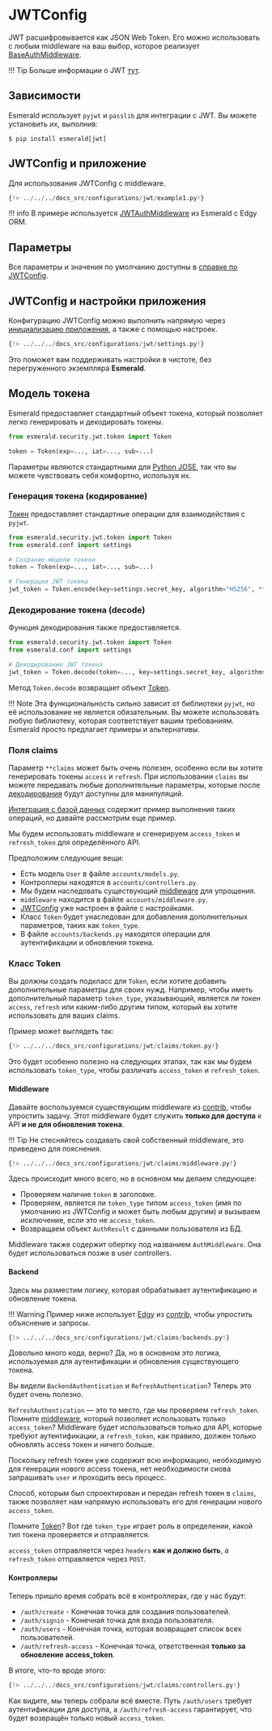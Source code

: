# JWTConfig

JWT расшифровывается как JSON Web Token. Его можно использовать с любым middleware
на ваш выбор, которое реализует [BaseAuthMiddleware](../middleware/middleware.md#baseauthmiddleware).

!!! Tip
    Больше информации о JWT
    <a href="https://jwt.io/introduction" target='_blank'>тут</a>.

## Зависимости

Esmerald использует `pyjwt` и `passlib` для интеграции с JWT. Вы можете установить их, выполнив:

```shell
$ pip install esmerald[jwt]
```

## JWTConfig и приложение

Для использования JWTConfig с middleware.

```python hl_lines="5 8-10 12"
{!> ../../../docs_src/configurations/jwt/example1.py!}
```

!!! info
    В примере используется [JWTAuthMiddleware](../databases/edgy/middleware.md#jwtauthmiddleware)
    из Esmerald с Edgy ORM.

## Параметры

Все параметры и значения по умолчанию доступны в [справке по JWTConfig](../references/configurations/jwt.md).

## JWTConfig и настройки приложения

Конфигурацию JWTConfig можно выполнить напрямую через [инициализацию приложения](#jwtconfig-and-application),
а также с помощью настроек.

```python
{!> ../../../docs_src/configurations/jwt/settings.py!}
```

Это поможет вам поддерживать настройки в чистоте, без перегруженного экземпляра **Esmerald**.

## Модель токена

Esmerald предоставляет стандартный объект токена, который позволяет легко генерировать и декодировать токены.

```python
from esmerald.security.jwt.token import Token

token = Token(exp=..., iat=..., sub=...)
```

Параметры являются стандартными для
[Python JOSE](https://pyjwt.readthedocs.io/en/latest/), так что вы можете чувствовать себя комфортно,
используя их.

### Генерация токена (кодирование)

[Токен](#token-model) предоставляет стандартные операции для взаимодействия с `pyjwt`.

```python
from esmerald.security.jwt.token import Token
from esmerald.conf import settings

# Создание модели токена
token = Token(exp=..., iat=..., sub=...)

# Генерация JWT токена
jwt_token = Token.encode(key=settings.secret_key, algorithm="HS256", **claims)
```

### Декодирование токена (decode)

Функция декодирования также предоставляется.

```python
from esmerald.security.jwt.token import Token
from esmerald.conf import settings

# Декодирование JWT токена
jwt_token = Token.decode(token=..., key=settings.secret_key, algorithms=["HS256"])
```

Метод `Token.decode` возвращает объект [Token](#token-model).

!!! Note
    Эта функциональность сильно зависит от библиотеки `pyjwt`, но её использование не является обязательным.
    Вы можете использовать любую библиотеку, которая соответствует вашим требованиям.
    Esmerald просто предлагает примеры и альтернативы.

### Поля claims

Параметр `**claims` может быть очень полезен, особенно если вы хотите генерировать токены
`access` и `refresh`.
При использовании `claims` вы можете передавать любые дополнительные параметры, которые после
[декодирования](#decode-a-token-decode) будут доступны для манипуляций.

[Интеграция с базой данных](../databases/edgy/example.md) содержит пример выполнения таких операций,
но давайте рассмотрим еще пример.

Мы будем использовать middleware и сгенерируем `access_token` и `refresh_token` для определённого API.

Предположим следующие вещи:

* Есть модель `User` в файле `accounts/models.py`.
* Контроллеры находятся в `accounts/controllers.py`.
* Мы будем наследовать существующий [middleware](../databases/edgy/middleware.md) для упрощения.
* `middleware` находится в файле `accounts/middleware.py`.
* [JWTConfig](#jwtconfig) уже настроен в файле с настройками.
* Класс `Token` будет унаследован для добавления дополнительных параметров, таких как `token_type`.
* В файле `accounts/backends.py` находятся операции для аутентификации и обновления токена.

### Класс Token

Вы должны создать подкласс для `Token`, если хотите добавить дополнительные параметры для своих нужд. Например,
чтобы иметь дополнительный параметр `token_type`, указывающий, является ли токен `access`, `refresh`
или каким-либо другим типом, который вы хотите использовать для ваших claims.

Пример может выглядеть так:

```python
{!> ../../../docs_src/configurations/jwt/claims/token.py!}
```

Это будет особенно полезно на следующих этапах, так как мы будем использовать `token_type`,
чтобы различать `access_token` и `refresh_token`.

#### Middleware

Давайте воспользуемся существующим middleware из [contrib](../databases/edgy/middleware.md), чтобы упростить задачу.
Этот middleware будет служить **только для доступа** к API **и не для обновления токена**.

!!! Tip
    Не стесняйтесь создавать свой собственный middleware, это приведено для пояснения.

```python
{!> ../../../docs_src/configurations/jwt/claims/middleware.py!}
```

Здесь происходит много всего, но в основном мы делаем следующее:

* Проверяем наличие `token` в заголовке.
* Проверяем, является ли `token_type` типом `access_token` (имя по умолчанию из JWTConfig и может быть любым другим)
и вызываем исключение, если это не `access_token`.
* Возвращаем объект `AuthResult` с данными пользователя из БД.

Middleware также содержит обертку под названием `AuthMiddleware`. Она будет использоваться позже в
user controllers.

#### Backend

Здесь мы разместим логику, которая обрабатывает аутентификацию и обновление токена.

!!! Warning
    Пример ниже использует [Edgy](https://edgy.dymmond.com) из [contrib](../databases/edgy/models.md),
    чтобы упростить объяснение и запросы.

```python
{!> ../../../docs_src/configurations/jwt/claims/backends.py!}
```

Довольно много кода, верно? Да, но в основном это логика, используемая для аутентификации и обновления
существующего токена.

Вы видели `BackendAuthentication` и `RefreshAuthentication`? Теперь это будет очень полезно.

`RefreshAuthentication` — это то место, где мы проверяем `refresh_token`. Помните [middleware](#the-middleware),
который позволяет использовать только `access_token`? Middleware будет использоваться только для API,
которые требуют аутентификации, а `refresh_token`, как правило, должен только обновлять access токен и ничего больше.

Поскольку refresh токен уже содержит всю информацию, необходимую для генерации нового access токена,
нет необходимости снова запрашивать `user` и проходить весь процесс.

Способ, которым был спроектирован и передан refresh токен в `claims`, также позволяет нам напрямую
использовать его для генерации нового `access_token`.

Помните [Token](#the-token-class)? Вот где `token_type` играет роль в определении,
какой тип токена проверяется и отправляется.

`access_token` отправляется через `headers` **как и должно быть**, а `refresh_token` отправляется через `POST`.

#### Контроллеры

Теперь пришло время собрать всё в контроллерах, где у нас будут:

* `/auth/create` - Конечная точка для создания пользователей.
* `/auth/signin` - Конечная точка для входа пользователя.
* `/auth/users` - Конечная точка, которая возвращает список всех пользователей.
* `/auth/refresh-access` - Конечная точка, ответственная **только за обновление access_token**.

В итоге, что-то вроде этого:

```python
{!> ../../../docs_src/configurations/jwt/claims/controllers.py!}
```

Как видите, мы теперь собрали всё вместе. Путь `/auth/users` требует аутентификации для доступа,
а `/auth/refresh-access` гарантирует, что будет возвращён только новый `access_token`.
